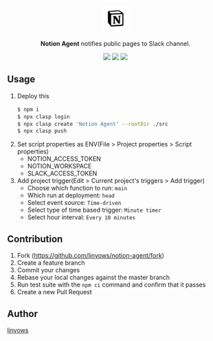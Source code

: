 <p align="center">
  <img width="60" src="https://raw.githubusercontent.com/linyows/notion-agent/master/misc/notion-agent-icon.png"> <br><br>
  <strong>Notion Agent</strong> notifies public pages to Slack channel.
</p>

<p align="center">
<a href="https://travis-ci.org/linyows/notion-agent" title="travis"><img src="https://img.shields.io/travis/linyows/notion-agent.svg?style=for-the-badge"></a>
<a href="https://github.com/google/clasp" title="clasp"><img src="https://img.shields.io/badge/built%20with-clasp-4285f4.svg?style=for-the-badge"></a>
<a href="https://github.com/linyows/notion-agent/blob/master/LICENSE" title="MIT License"><img src="https://img.shields.io/badge/license-MIT-blue.svg?style=for-the-badge"></a>
</p>

Usage
-----

1. Deploy this
    ```sh
    $ npm i
    $ npx clasp login
    $ npx clasp create 'Notion Agent' --rootDir ./src
    $ npx clasp push
    ```
1. Set script properties as ENV(File > Project properties > Script properties)
    - NOTION_ACCESS_TOKEN
    - NOTION_WORKSPACE
    - SLACK_ACCESS_TOKEN
1. Add project trigger(Edit > Current project's triggers > Add trigger)
    - Choose which function to run: `main`
    - Which run at deployment: `head`
    - Select event source: `Time-driven`
    - Select type of time based trigger: `Minute timer`
    - Select hour interval: `Every 10 minutes`

Contribution
------------

1. Fork (https://github.com/linyows/notion-agent/fork)
1. Create a feature branch
1. Commit your changes
1. Rebase your local changes against the master branch
1. Run test suite with the `npm ci` command and confirm that it passes
1. Create a new Pull Request

Author
------

[linyows](https://github.com/linyows)

